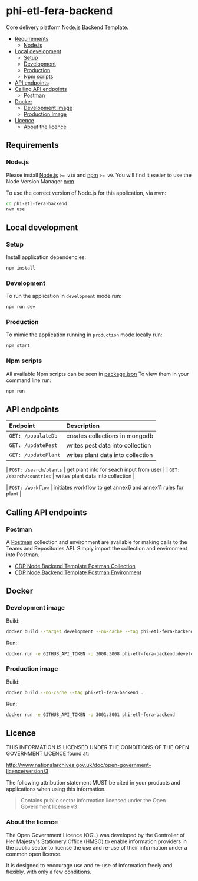 # phi-etl-fera-backend

Core delivery platform Node.js Backend Template.

- [Requirements](#requirements)
  - [Node.js](#nodejs)
- [Local development](#local-development)
  - [Setup](#setup)
  - [Development](#development)
  - [Production](#production)
  - [Npm scripts](#npm-scripts)
- [API endpoints](#api-endpoints)
- [Calling API endpoints](#calling-api-endpoints)
  - [Postman](#postman)
- [Docker](#docker)
  - [Development Image](#development-image)
  - [Production Image](#production-image)
- [Licence](#licence)
  - [About the licence](#about-the-licence)

## Requirements

### Node.js

Please install [Node.js](http://nodejs.org/) `>= v18` and [npm](https://nodejs.org/) `>= v9`. You will find it
easier to use the Node Version Manager [nvm](https://github.com/creationix/nvm)

To use the correct version of Node.js for this application, via nvm:

```bash
cd phi-etl-fera-backend
nvm use
```

## Local development

### Setup

Install application dependencies:

```bash
npm install
```

### Development

To run the application in `development` mode run:

```bash
npm run dev
```

### Production

To mimic the application running in `production` mode locally run:

```bash
npm start
```

### Npm scripts

All available Npm scripts can be seen in [package.json](./package.json)
To view them in your command line run:

```bash
npm run
```

## API endpoints

| Endpoint                                      | Description                             |
| :-------------------------------------------  | :-------------------------------------- |
| `GET: /populateDb`                            | creates collections in mongodb          |
| `GET: /updatePest`                            | writes pest data into collection        |
| `GET: /updatePlant`                           | writes plant data into collection       |

| `POST: /search/plants`                        | get plant info for seach input from user  |
| `GET: /search/countries`                      | writes plant data into collection         |


| `POST: /workflow`                             | initiates workflow to get annex6 and annex11 rules for plant  |

## Calling API endpoints

### Postman

A [Postman](https://www.postman.com/) collection and environment are available for making calls to the Teams and
Repositories API. Simply import the collection and environment into Postman.

- [CDP Node Backend Template Postman Collection](postman/phi-etl-fera-backend.postman_collection.json)
- [CDP Node Backend Template Postman Environment](postman/phi-etl-fera-backend.postman_environment.json)

## Docker

### Development image

Build:

```bash
docker build --target development --no-cache --tag phi-etl-fera-backend:development .
```

Run:

```bash
docker run -e GITHUB_API_TOKEN -p 3008:3008 phi-etl-fera-backend:development
```

### Production image

Build:

```bash
docker build --no-cache --tag phi-etl-fera-backend .
```

Run:

```bash
docker run -e GITHUB_API_TOKEN -p 3001:3001 phi-etl-fera-backend
```

## Licence

THIS INFORMATION IS LICENSED UNDER THE CONDITIONS OF THE OPEN GOVERNMENT LICENCE found at:

<http://www.nationalarchives.gov.uk/doc/open-government-licence/version/3>

The following attribution statement MUST be cited in your products and applications when using this information.

> Contains public sector information licensed under the Open Government license v3

### About the licence

The Open Government Licence (OGL) was developed by the Controller of Her Majesty's Stationery Office (HMSO) to enable
information providers in the public sector to license the use and re-use of their information under a common open
licence.

It is designed to encourage use and re-use of information freely and flexibly, with only a few conditions.
